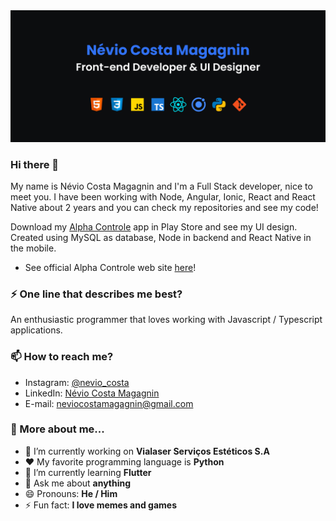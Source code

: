 <img src="github-intro.png" alt="Intro banner">

### Hi there 👋

My name is Névio Costa Magagnin and I'm a Full Stack developer, nice to meet you. I have been working with Node, Angular, Ionic, React and React Native about 2 years and you can check my repositories and see my code!

Download my [Alpha Controle](https://play.google.com/store/apps/details?id=com.hakaisoftwares.alphacontrole) app in Play Store and see my UI design. Created using MySQL as database, Node in backend and React Native in the mobile.

- See official Alpha Controle web site [here](https://main.d35imh2be3wn9j.amplifyapp.com/alpha-controle)!

### :zap: One line that describes me best?

An enthusiastic programmer that loves working with Javascript / Typescript applications.

### :mailbox: How to reach me?

- Instagram: [@nevio_costa](https://www.instagram.com/nevio_costa/)
- LinkedIn: [Névio Costa Magagnin](https://www.linkedin.com/in/n%C3%A9vio-magagnin-045710177/)
- E-mail: neviocostamagagnin@gmail.com

### :pushpin: More about me...

- 🔭 I’m currently working on **Vialaser Serviços Estéticos S.A**
- :heart: My favorite programming language is **Python**
- 🌱 I’m currently learning **Flutter**
- 💬 Ask me about **anything**
- 😄 Pronouns: **He / Him**
- ⚡ Fun fact: **I love memes and games**
